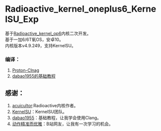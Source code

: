 # Radioactive_kernel_oneplus6_KernelSU_Exp  
基于[Radioactive_kernel_op6](https://github.com/acuicultor/Radioactive_kernel_op6)内核二次开发。  
基于一加6/6T氧OS，安卓10。  
内核版本v4.9.249，支持KernelSU。  

### 编译：  
1. [Proton-Clnag](https://github.com/kdrag0n/proton-clang/fork)  
2. [dabao1955的基础教程](https://github.com/dabao1955/KernelSU_General_porting_guide/wiki)  

## 感谢：  
1. [acuicultor](https://github.com/acuicultor):Radioactive内核作者。  
2. [KernelSU](https://Kernelsu.org/)：KernelSU团队。  
3. [dabao1955](https://github.com/dabao1955)：基础教程，让我学会使用Clang。  
4. [动作精准而优雅](https://space.bilibili.com/107548882)：B站网友，让我有一次学习的机会。  
